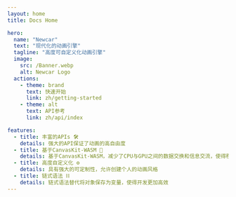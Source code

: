 ```yaml
---
layout: home
title: Docs Home

hero:
  name: "Newcar"
  text: "现代化的动画引擎"
  tagline: "高度可自定义化动画引擎"
  image:
    src: /Banner.webp
    alt: Newcar Logo
  actions:
    - theme: brand
      text: 快速开始
      link: zh/getting-started
    - theme: alt
      text: API参考
      link: zh/api/index

features:
  - title: 丰富的APIs 🛠️
    details: 强大的API保证了动画的高自由度
  - title: 基于CanvasKit-WASM 🧬
    details: 基于CanvasKit-WASM，减少了CPU与GPU之间的数据交换和信息交流，使得程序运行更加高效
  - title: 高度自定义化 ⚙️
    details: 具有强大的可定制性，允许创建个人的动画风格
  - title: 链式语法 ⛓️
    details: 链式语法替代将对象保存为变量，使得开发更加高效
---
```

